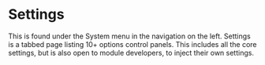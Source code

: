 # Settings

This is found under the System menu in the navigation on the left. Settings is a tabbed page listing 10+ options control panels. This includes all the core settings, but is also open to module developers, to inject their own settings.


